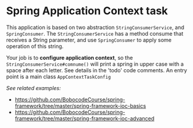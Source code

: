 # Spring Application Context task

This application is based on two abstraction `StringConsumerService`, and `SpringConsumer`. The `StringConsumerService`
 has a method consume that receives a String parameter, and use `SpringConsumer` to apply some operation of this string.
 
 Your job is to **configure application context**, so the `StringConsumerService#comnume()` will print a spring in upper case
  with a space after each letter. See details in the 'todo' code comments. An entry point is a main class `AppContextTaskConfig`
  
  _See related examples:_
 * https://github.com/BobocodeCourse/spring-framework/tree/master/spring-framework-ioc-basics
 * https://github.com/BobocodeCourse/spring-framework/tree/master/spring-framework-ioc-advanced
   
 
